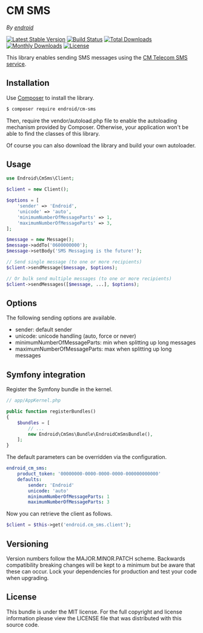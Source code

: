 CM SMS
======

*By [endroid](http://endroid.nl/)*

[![Latest Stable Version](http://img.shields.io/packagist/v/endroid/cm-sms.svg)](https://packagist.org/packages/endroid/cm-sms)
[![Build Status](http://img.shields.io/travis/endroid/CmSms.svg)](http://travis-ci.org/endroid/CmSms)
[![Total Downloads](http://img.shields.io/packagist/dt/endroid/cm-sms.svg)](https://packagist.org/packages/endroid/cm-sms)
[![Monthly Downloads](http://img.shields.io/packagist/dm/endroid/cm-sms.svg)](https://packagist.org/packages/endroid/cm-sms)
[![License](http://img.shields.io/packagist/l/endroid/cm-sms.svg)](https://packagist.org/packages/endroid/cm-sms)

This library enables sending SMS messages using the [CM Telecom SMS service](https://docs.cmtelecom.com/).

## Installation

Use [Composer](https://getcomposer.org/) to install the library.

``` bash
$ composer require endroid/cm-sms
```

Then, require the vendor/autoload.php file to enable the autoloading mechanism
provided by Composer. Otherwise, your application won't be able to find the
classes of this library.

Of course you can also download the library and build your own autoloader.

## Usage

```php
use Endroid\CmSms\Client;

$client = new Client();

$options = [
    'sender' => 'Endroid',
    'unicode' => 'auto',
    'minimumNumberOfMessageParts' => 1,
    'maximumNumberOfMessageParts' => 3,
];

$message = new Message();
$message->addTo('0600000000');
$message->setBody('SMS Messaging is the future!');

// Send single message (to one or more recipients)
$client->sendMessage($message, $options);

// Or bulk send multiple messages (to one or more recipients)
$client->sendMessages([$message, ...], $options);
```

## Options

The following sending options are available.

* sender: default sender
* unicode: unicode handling (auto, force or never)
* minimumNumberOfMessageParts: min when splitting up long messages
* maximumNumberOfMessageParts: max when splitting up long messages

## Symfony integration

Register the Symfony bundle in the kernel.

```php
// app/AppKernel.php

public function registerBundles()
{
    $bundles = [
        // ...
        new Endroid\CmSms\Bundle\EndroidCmSmsBundle(),
    ];
}
```

The default parameters can be overridden via the configuration.

```yaml
endroid_cm_sms:
    product_token: '00000000-0000-0000-0000-000000000000'
    defaults:
        sender: 'Endroid'
        unicode: 'auto'
        minimumNumberOfMessageParts: 1
        maximumNumberOfMessageParts: 3
```

Now you can retrieve the client as follows.

```php
$client = $this->get('endroid.cm_sms.client');
```

## Versioning

Version numbers follow the MAJOR.MINOR.PATCH scheme. Backwards compatibility
breaking changes will be kept to a minimum but be aware that these can occur.
Lock your dependencies for production and test your code when upgrading.

## License

This bundle is under the MIT license. For the full copyright and license
information please view the LICENSE file that was distributed with this source code.

